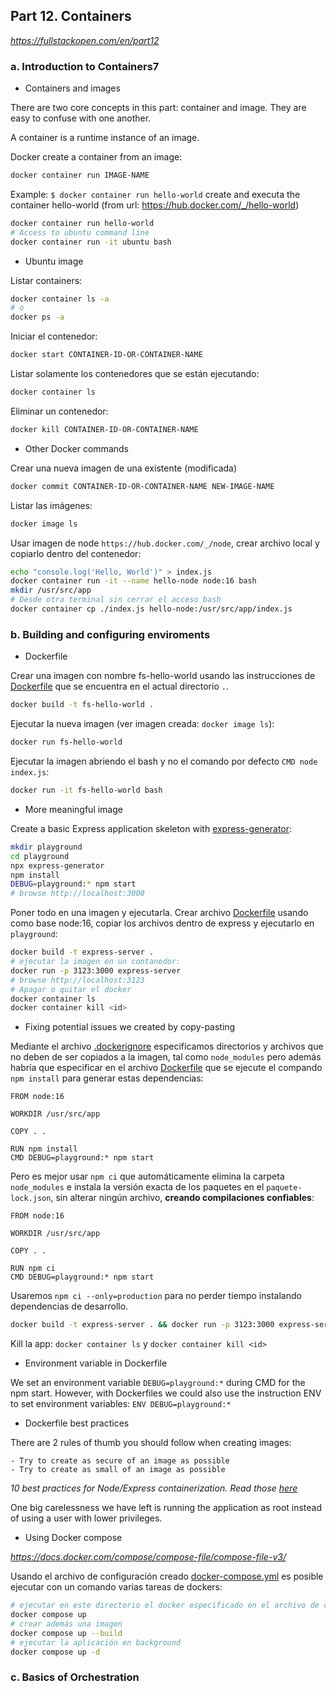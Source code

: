 ## Part 12. Containers

_https://fullstackopen.com/en/part12_

### a. Introduction to Containers7

- Containers and images

There are two core concepts in this part: container and image. They are easy to confuse with one another.

A container is a runtime instance of an image.

Docker create a container from an image:

```sh
docker container run IMAGE-NAME
```

Example: `$ docker container run hello-world` create and executa the container hello-world (from url: https://hub.docker.com/_/hello-world)

```sh
docker container run hello-world
# Access to ubuntu command line
docker container run -it ubuntu bash
```

- Ubuntu image

Listar containers:

```sh
docker container ls -a
# o
docker ps -a
```

Iniciar el contenedor:

```sh
docker start CONTAINER-ID-OR-CONTAINER-NAME
```

Listar solamente los contenedores que se están ejecutando:

```sh
docker container ls
```

Eliminar un contenedor:

```sh
docker kill CONTAINER-ID-OR-CONTAINER-NAME
```

- Other Docker commands

Crear una nueva imagen de una existente (modificada)

```sh
docker commit CONTAINER-ID-OR-CONTAINER-NAME NEW-IMAGE-NAME
```

Listar las imágenes:

```sh
docker image ls
```

Usar imagen de node `https://hub.docker.com/_/node`, crear archivo local y copiarlo dentro del contenedor:

```sh
echo "console.log('Hello, World')" > index.js
docker container run -it --name hello-node node:16 bash
mkdir /usr/src/app
# Desde otra terminal sin cerrar el acceso bash
docker container cp ./index.js hello-node:/usr/src/app/index.js
```

### b. Building and configuring enviroments

- Dockerfile

Crear una imagen con nombre fs-hello-world usando las instrucciones de [Dockerfile](Dockerfile) que se encuentra en el actual directorio `.`.

```sh
docker build -t fs-hello-world .
```

Ejecutar la nueva imagen (ver imagen creada: `docker image ls`):

```sh
docker run fs-hello-world
```

Ejecutar la imagen abriendo el bash y no el comando por defecto `CMD node index.js`:

```sh
docker run -it fs-hello-world bash
```

- More meaningful image

Create a basic Express application skeleton with [express-generator](https://expressjs.com/en/starter/generator.html):

```sh
mkdir playground
cd playground
npx express-generator
npm install
DEBUG=playground:* npm start
# browse http://localhost:3000
```

Poner todo en una imagen y ejecutarla. Crear archivo [Dockerfile](playground/Dockerfile) usando como base node:16, copiar los archivos dentro de express y ejecutarlo en `playground`:

```sh
docker build -t express-server .
# ejecutar la imagen en un contanedor:
docker run -p 3123:3000 express-server
# browse http://localhost:3123
# Apagar o quitar el docker
docker container ls
docker container kill <id>
```

- Fixing potential issues we created by copy-pasting

Mediante el archivo [.dockerignore](playground/.dockerignore) especificamos directorios y archivos que no deben de ser copiados a la imagen, tal como `node_modules` pero además habría que especificar en el archivo [Dockerfile](playground/Dockerfile) que se ejecute el compando `npm install` para generar estas dependencias:

```
FROM node:16

WORKDIR /usr/src/app

COPY . .

RUN npm install
CMD DEBUG=playground:* npm start
```

Pero es mejor usar `npm ci` que automáticamente elimina la carpeta `node_modules` e instala la versión exacta de los paquetes en el `paquete-lock.json`, sin alterar ningún archivo, **creando compilaciones confiables**:

```
FROM node:16

WORKDIR /usr/src/app

COPY . .

RUN npm ci
CMD DEBUG=playground:* npm start
```

Usaremos `npm ci --only=production` para no perder tiempo instalando dependencias de desarrollo.

```sh
docker build -t express-server . && docker run -p 3123:3000 express-server
```

Kill la app: `docker container ls` y `docker container kill <id>`

- Environment variable in Dockerfile

We set an environment variable `DEBUG=playground:*` during CMD for the npm start. However, with Dockerfiles we could also use the instruction ENV to set environment variables: `ENV DEBUG=playground:*`

- Dockerfile best practices

There are 2 rules of thumb you should follow when creating images:

    - Try to create as secure of an image as possible
    - Try to create as small of an image as possible

_10 best practices for Node/Express containerization. Read those [here](https://snyk.io/blog/10-best-practices-to-containerize-nodejs-web-applications-with-docker/)_

One big carelessness we have left is running the application as root instead of using a user with lower privileges.

- Using Docker compose

_https://docs.docker.com/compose/compose-file/compose-file-v3/_

Usando el archivo de configuración creado [docker-compose.yml](playground/docker-compose.yml) es posible ejecutar con un comando varias tareas de dockers:

```sh
# ejecutar en este directorio el docker especificado en el archivo de conf.
docker compose up
# crear además una imagen
docker compose up --build
# ejecutar la aplicación en background
docker compose up -d
```

### c. Basics of Orchestration
